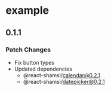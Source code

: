 # example

## 0.1.1

### Patch Changes

- Fix button types
- Updated dependencies
  - @react-shamsi/calendar@0.2.1
  - @react-shamsi/datepicker@0.2.1

